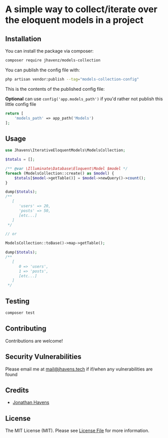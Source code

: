 # A simple way to collect/iterate over the eloquent models in a project

## Installation

You can install the package via composer:

```bash
composer require jhavenz/models-collection
```

You can publish the config file with:

```bash
php artisan vendor:publish --tag="models-collection-config"
```

This is the contents of the published config file:

**Optional**
can use `config('app.models_path')` if you'd rather not publish this little config file
```php
return [
    'models_path' => app_path('Models')
];
```

## Usage

```php
use Jhavens\IterativeEloquentModels\ModelsCollection;

$totals = [];

/** @var \Illuminate\Database\Eloquent\Model $model */
foreach (ModelsCollection::create() as $model) {
    $totals[$model->getTable()] = $model->newQuery()->count();
}

dump($totals);
/**
   [
      'users' => 20,
      'posts' => 50,
      [etc...]
   ]
 */

// or

ModelsCollection::toBase()->map->getTable();

dump($totals);
/**
   [
      0 => 'users',
      1 => 'posts',
      [etc...]
   ]
 */
```

## Testing

```bash
composer test
```

## Contributing

Contributions are welcome!

## Security Vulnerabilities

Please email me at mail@jhavens.tech if if/when any vulnerabilities are found

## Credits

- [Jonathan Havens](https://github.com/jhavens)

## License

The MIT License (MIT). Please see [License File](LICENSE.md) for more information.
